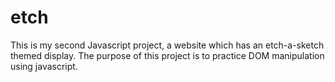 # etch
This is my second Javascript project, a website which has an
etch-a-sketch themed display. The purpose of this project
is to practice DOM manipulation using javascript.